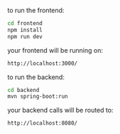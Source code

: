 to run the frontend:
```bash 
cd frontend
npm install
npm run dev
```
your frontend will be running on:
```bash
http://localhost:3000/
```

to run the backend:
```bash
cd backend
mvn spring-boot:run
```
your backend calls will be routed to:
```bash
http://localhost:8080/
```